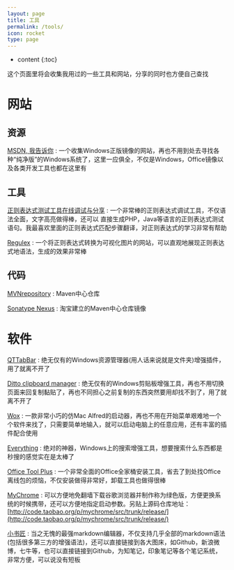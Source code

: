 ```yaml
---
layout: page
title: 工具
permalink: /tools/
icon: rocket
type: page
---
```


* content
{:toc}

这个页面里将会收集我用过的一些工具和网站，分享的同时也方便自己查找

# 网站

## 资源
[MSDN, 我告诉你](https://msdn.itellyou.cn/)
: 一个收集Windows正版镜像的网站，再也不用到处去寻找各种“纯净版”的Windows系统了，这里一应俱全，不仅是Windows，Office镜像以及各类开发工具也都在这里有

## 工具
[正则表达式测试工具在线调试与分享](http://regex.zjmainstay.cn/)
: 一个非常棒的正则表达式调试工具，不仅语法全面，文字高亮做得棒，还可以 直接生成PHP，Java等语言的正则表达式测试语句。我最喜欢里面的正则表达式匹配步骤翻译，对正则表达式的学习非常有帮助

[Regulex](https://jex.im/regulex/)
: 一个将正则表达式转换为可视化图片的网站，可以直观地展现正则表达式地语法，生成的效果非常棒

## 代码
[MVNrepository](https://mvnrepository.com/)
: Maven中心仓库

[Sonatype Nexus](http://maven.aliyun.com/nexus/)
: 淘宝建立的Maven中心仓库镜像

# 软件
[QTTabBar](http://qttabbar.wikidot.com/)
: 绝无仅有的Windows资源管理器(用人话来说就是文件夹)增强插件，用了就离不开了

[Ditto clipboard manager](http://ditto-cp.sourceforge.net/)
: 绝无仅有的Windows剪贴板增强工具，再也不用切换页面来回复制黏贴了，再也不同担心之前复制的东西突然要用却找不到了，用了就离不开了

[Wox](http://www.wox.one/)
: 一款非常小巧的仿Mac Alfred的启动器，再也不用在开始菜单艰难地一个个软件来找了，只需要简单地输入，就可以启动电脑上的任意应用，还有丰富的插件配合使用

[Everything](https://www.voidtools.com/)
: 绝对的神器，Windows上的搜索增强工具，想要搜索什么东西都是秒搜的感觉实在是太棒了

[Office Tool Plus](https://otp.landian.la/index.html)
: 一个非常全面的Office全家桶安装工具，省去了到处找Office离线包的烦恼，不仅安装做得非常好，卸载工具也做得很棒

[MyChrome](https://bbs.kafan.cn/thread-1725205-1-1.html)
: 可以方便地免翻墙下载谷歌浏览器并制作称为绿色版，方便更换系统的时候携带，还可以方便地指定启动参数。另贴上源码仓库地址：[http://code.taobao.org/p/mychrome/src/trunk/release/](http://code.taobao.org/p/mychrome/src/trunk/release/)

[小书匠](http://soft.xiaoshujiang.com/)
: 当之无愧的最强markdown编辑器，不仅支持几乎全部的markdown语法(包括很多第三方的增强语法)，还可以直接链接到各大图床，如Github，新浪微博，七牛等，也可以直接链接到Github，为知笔记，印象笔记等各个笔记系统，非常方便，可以说没有短板
